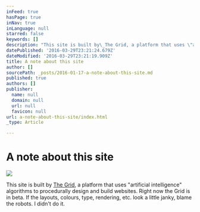 ```yaml
---
inFeed: true
hasPage: true
inNav: true
inLanguage: null
starred: false
keywords: []
description: "This site is built by\_The Grid, a platform that uses \"artificial intelligence\" algorithms to procedurally design and build websites. Right now the Grid is in beta. If the layouts, colours, type, rendering, etc. look a little janky, blame the robots. I didn't do it.\_"
datePublished: '2016-03-29T23:21:24.679Z'
dateModified: '2016-03-29T23:21:19.909Z'
title: A note about this site
author: []
sourcePath: _posts/2016-01-17-a-note-about-this-site.md
published: true
authors: []
publisher:
  name: null
  domain: null
  url: null
  favicon: null
url: a-note-about-this-site/index.html
_type: Article

---
```

# A note about this site
![](https://the-grid-user-content.s3-us-west-2.amazonaws.com/86be4418-2b25-4f74-b3cd-8911edbb1422.jpg)

This site is built by [The Grid][0], a platform that uses "artificial intelligence" algorithms to procedurally design and build websites. Right now the Grid is in beta. If the layouts, colours, type, rendering, etc. look a little janky, blame the robots. I didn't do it. 

[0]: https://thegrid.io/